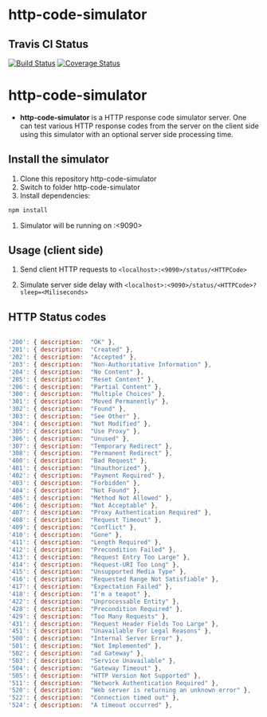# http-code-simulator

## Travis CI Status
[![Build Status](https://travis-ci.com/HydroCarbons/secure-json.svg?branch=master)](https://travis-ci.com/HydroCarbons/http-code-simulator)
[![Coverage Status](https://coveralls.io/repos/github/HydroCarbons/http-code-simulator/badge.svg?branch=master)](https://coveralls.io/github/HydroCarbons/http-code-simulator?branch=master)

# http-code-simulator
- **http-code-simulator** is a HTTP response code simulator server. One can test various HTTP response codes from the server on the client side using this simulator with an optional server side processing time.

## Install the simulator
1. Clone this repository http-code-simulator
1. Switch to folder http-code-simulator
1. Install dependencies:
```javascript
npm install
```
1. Simulator will be running on <localhost>:<9090>

## Usage (client side)
1. Send client HTTP requests to
` <localhost>:<9090>/status/<HTTPCode> `

1. Simulate server side delay with
` <localhost>:<9090>/status/<HTTPCode>?sleep=<Miliseconds> `

## HTTP Status codes

```javascript

'200': { description:  "OK" },
'201': { description:  "Created" },
'202': { description:  "Accepted" },
'203': { description:  "Non-Authoritative Information" },
'204': { description:  "No Content" },
'205': { description:  "Reset Content" },
'206': { description:  "Partial Content" },
'300': { description:  "Multiple Choices" },
'301': { description:  "Moved Permanently" },
'302': { description:  "Found" },
'303': { description:  "See Other" },
'304': { description:  "Not Modified" },
'305': { description:  "Use Proxy" },
'306': { description:  "Unused" },
'307': { description:  "Temporary Redirect" },
'308': { description:  "Permanent Redirect" },
'400': { description:  "Bad Request" },
'401': { description:  "Unauthorized" },
'402': { description:  "Payment Required" },
'403': { description:  "Forbidden" },
'404': { description:  "Not Found" },
'405': { description:  "Method Not Allowed" },
'406': { description:  "Not Acceptable" },
'407': { description:  "Proxy Authentication Required" },
'408': { description:  "Request Timeout" },
'409': { description:  "Conflict" },
'410': { description:  "Gone" },
'411': { description:  "Length Required" },
'412': { description:  "Precondition Failed" },
'413': { description:  "Request Entry Too Large" },
'414': { description:  "Request-URI Too Long" },
'415': { description:  "Unsupported Media Type" },
'416': { description:  "Requested Range Not Satisfiable" },
'417': { description:  "Expectation Failed" },
'418': { description:  "I'm a teapot" },
'422': { description:  "Unprocessable Entity" },
'428': { description:  "Precondition Required" },
'429': { description:  "Too Many Requests" },
'431': { description:  "Request Header Fields Too Large" },
'451': { description:  "Unavailable For Legal Reasons" },
'500': { description:  "Internal Server Error" },
'501': { description:  "Not Implemented" },
'502': { description:  "ad Gateway" },
'503': { description:  "Service Unavailable" },
'504': { description:  "Gateway Timeout" },
'505': { description:  "HTTP Version Not Supported" },
'511': { description:  "Network Authentication Required" },
'520': { description:  "Web server is returning an unknown error" },
'522': { description:  "Connection timed out" },
'524': { description:  "A timeout occurred" },

```
